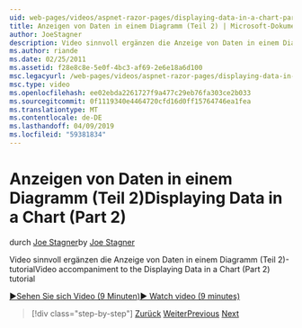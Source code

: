 ```yaml
---
uid: web-pages/videos/aspnet-razor-pages/displaying-data-in-a-chart-part-2
title: Anzeigen von Daten in einem Diagramm (Teil 2) | Microsoft-Dokumentation
author: JoeStagner
description: Video sinnvoll ergänzen die Anzeige von Daten in einem Diagramm (Teil 2)-tutorial
ms.author: riande
ms.date: 02/25/2011
ms.assetid: f28e8c8e-5e0f-4bc3-af69-2e6e18a6d100
msc.legacyurl: /web-pages/videos/aspnet-razor-pages/displaying-data-in-a-chart-part-2
msc.type: video
ms.openlocfilehash: ee02ebda2261727f9a477c29eb76fa303ce2b033
ms.sourcegitcommit: 0f1119340e4464720cfd16d0ff15764746ea1fea
ms.translationtype: MT
ms.contentlocale: de-DE
ms.lasthandoff: 04/09/2019
ms.locfileid: "59381834"
---
```

# <a name="displaying-data-in-a-chart-part-2"></a><span data-ttu-id="adf05-103">Anzeigen von Daten in einem Diagramm (Teil 2)</span><span class="sxs-lookup"><span data-stu-id="adf05-103">Displaying Data in a Chart (Part 2)</span></span>

<span data-ttu-id="adf05-104">durch [Joe Stagner](https://github.com/JoeStagner)</span><span class="sxs-lookup"><span data-stu-id="adf05-104">by [Joe Stagner](https://github.com/JoeStagner)</span></span>

<span data-ttu-id="adf05-105">Video sinnvoll ergänzen die Anzeige von Daten in einem Diagramm (Teil 2)-tutorial</span><span class="sxs-lookup"><span data-stu-id="adf05-105">Video accompaniment to the Displaying Data in a Chart (Part 2) tutorial</span></span>

[<span data-ttu-id="adf05-106">&#9654;Sehen Sie sich Video (9 Minuten)</span><span class="sxs-lookup"><span data-stu-id="adf05-106">&#9654; Watch video (9 minutes)</span></span>](https://channel9.msdn.com/Blogs/ASP-NET-Site-Videos/displaying-data-in-a-chart-part-2)

> [!div class="step-by-step"]
> <span data-ttu-id="adf05-107">[Zurück](displaying-data-in-a-chart-part-1.md)
> [Weiter](working-with-files.md)</span><span class="sxs-lookup"><span data-stu-id="adf05-107">[Previous](displaying-data-in-a-chart-part-1.md)
[Next](working-with-files.md)</span></span>
